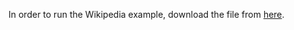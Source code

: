 In order to run the Wikipedia example, download the file from [here](http://alaska.epfl.ch/~dockermoocs/bigdata/wikipedia.dat).